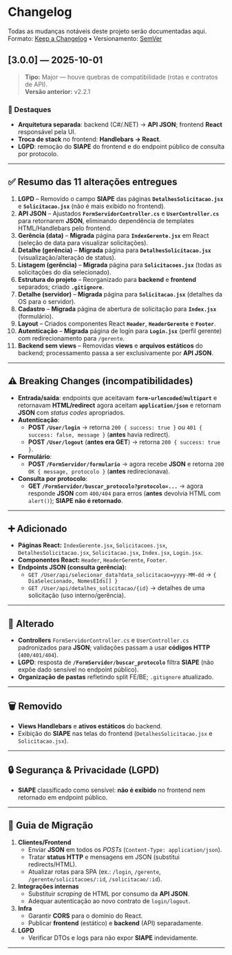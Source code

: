 # Changelog
Todas as mudanças notáveis deste projeto serão documentadas aqui.  
Formato: [Keep a Changelog](https://keepachangelog.com/pt-BR/1.1.0/) • Versionamento: [SemVer](https://semver.org/lang/pt-BR/)

## [3.0.0] — 2025-10-01
> **Tipo:** Major — houve quebras de compatibilidade (rotas e contratos de API).  
> **Versão anterior:** v2.2.1

### 🎯 Destaques
- **Arquitetura separada**: backend (C#/.NET) → **API JSON**; frontend **React** responsável pela UI.  
- **Troca de stack** no frontend: **Handlebars → React**.  
- **LGPD**: remoção do **SIAPE** do frontend e do endpoint público de consulta por protocolo.  

---

## ✅ Resumo das 11 alterações entregues
1. **LGPD** – Removido o campo **SIAPE** das páginas **`DetalhesSolicitacao.jsx`** e **`Solicitacao.jsx`** (não é mais exibido no frontend).  
2. **API JSON** – Ajustados **`FormServidorController.cs`** e **`UserController.cs`** para retornarem **JSON**, eliminando dependência de templates HTML/Handlebars pelo frontend.  
3. **Gerência (data)** – **Migrada** página para **`IndexGerente.jsx`** em React (seleção de data para visualizar solicitações).  
4. **Detalhe (gerência)** – **Migrada** página para **`DetalhesSolicitacao.jsx`** (visualização/alteração de status).  
5. **Listagem (gerência)** – **Migrada** página para **`Solicitacoes.jsx`** (todas as solicitações do dia selecionado).  
6. **Estrutura do projeto** – Reorganizado para **backend** e **frontend** separados; criado **`.gitignore`**.  
7. **Detalhe (servidor)** – **Migrada** página para **`Solicitacao.jsx`** (detalhes da OS para o servidor).  
8. **Cadastro** – **Migrada** página de abertura de solicitação para **`Index.jsx`** (formulário).  
9. **Layout** – Criados componentes React **`Header`**, **`HeaderGerente`** e **`Footer`**.  
10. **Autenticação** – **Migrada** página de login para **`Login.jsx`** (perfil gerente) com redirecionamento para `/gerente`.  
11. **Backend sem views** – Removidas **views** e **arquivos estáticos** do backend; processamento passa a ser exclusivamente por **API JSON**.

---

## ⚠️ Breaking Changes (incompatibilidades)
- **Entrada/saída**: endpoints que aceitavam **`form-urlencoded`**/**`multipart`** e retornavam **HTML/redirect** agora aceitam **`application/json`** e retornam **JSON** com *status codes* apropriados.  
- **Autenticação**:
  - **POST `/User/login`** → retorna `200 { success: true }` ou `401 { success: false, message }` (**antes** havia redirect).  
  - **POST `/User/logout`** (**antes era GET**) → retorna `200 { success: true }`.  
- **Formulário**:
  - **POST `/FormServidor/formulario`** → agora recebe **JSON** e retorna `200 OK { message, protocolo }` (**antes** redirecionava).  
- **Consulta por protocolo**:
  - **GET `/FormServidor/buscar_protocolo?protocolo=...`** → agora responde **JSON** com `400/404` para erros (**antes** devolvia HTML com `alert()`); **SIAPE não é retornado**.

---

## ➕ Adicionado
- **Páginas React:** `IndexGerente.jsx`, `Solicitacoes.jsx`, `DetalhesSolicitacao.jsx`, `Solicitacao.jsx`, `Index.jsx`, `Login.jsx`.  
- **Componentes React:** `Header`, `HeaderGerente`, `Footer`.  
- **Endpoints JSON (consulta gerência):**
  - `GET /User/api/selecionar_data?data_solicitacao=yyyy-MM-dd` → `{ DiaSelecionado, NomesEIds[] }`
  - `GET /User/api/detalhes_solicitacao/{id}` → detalhes de uma solicitação (uso interno/gerência).

---

## 🔁 Alterado
- **Controllers** `FormServidorController.cs` e `UserController.cs` padronizados para **JSON**; validações passam a usar **códigos HTTP** (`400/401/404`).  
- **LGPD**: resposta de **`/FormServidor/buscar_protocolo`** filtra **SIAPE** (não expõe dado sensível no endpoint público).  
- **Organização de pastas** refletindo split FE/BE; `.gitignore` atualizado.

---

## 🗑️ Removido
- **Views Handlebars** e **ativos estáticos** do backend.  
- Exibição do **SIAPE** nas telas do frontend (`DetalhesSolicitacao.jsx` e `Solicitacao.jsx`).

---

## 🔒 Segurança & Privacidade (LGPD)
- **SIAPE** classificado como sensível: **não é exibido** no frontend nem retornado em endpoint público.

---

## 🧭 Guia de Migração
1. **Clientes/Frontend**
   - Enviar **JSON** em todos os *POSTs* (`Content-Type: application/json`).  
   - Tratar **status HTTP** e mensagens em JSON (substitui redirects/HTML).  
   - Atualizar rotas para SPA (ex.: `/login`, `/gerente`, `/gerente/solicitacoes/:id`, `/solicitacao/:id`).  
2. **Integrações internas**
   - Substituir *scraping* de HTML por consumo da **API JSON**.  
   - Adequar autenticação ao novo contrato de `login/logout`.  
3. **Infra**
   - Garantir **CORS** para o domínio do React.  
   - Publicar **frontend** (estático) e **backend** (API) separadamente.  
4. **LGPD**
   - Verificar DTOs e logs para não expor **SIAPE** indevidamente.

---
